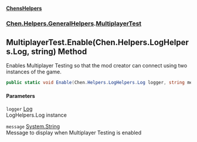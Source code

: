 #### [ChensHelpers](./index 'index')
### [Chen.Helpers.GeneralHelpers](./Chen-Helpers-GeneralHelpers 'Chen.Helpers.GeneralHelpers').[MultiplayerTest](./Chen-Helpers-GeneralHelpers-MultiplayerTest 'Chen.Helpers.GeneralHelpers.MultiplayerTest')
## MultiplayerTest.Enable(Chen.Helpers.LogHelpers.Log, string) Method
Enables Multiplayer Testing so that the mod creator can connect using two instances of the game.  
```csharp
public static void Enable(Chen.Helpers.LogHelpers.Log logger, string message="Multiplayer Testing is enabled! If you see this message, report this as a bug to the mod developer!");
```
#### Parameters
<a name='Chen-Helpers-GeneralHelpers-MultiplayerTest-Enable(Chen-Helpers-LogHelpers-Log_string)-logger'></a>
`logger` [Log](./Chen-Helpers-LogHelpers-Log 'Chen.Helpers.LogHelpers.Log')  
LogHelpers.Log instance  
  
<a name='Chen-Helpers-GeneralHelpers-MultiplayerTest-Enable(Chen-Helpers-LogHelpers-Log_string)-message'></a>
`message` [System.String](https://docs.microsoft.com/en-us/dotnet/api/System.String 'System.String')  
Message to display when Multiplayer Testing is enabled  
  
